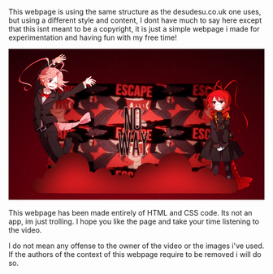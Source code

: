 This webpage is using the same structure as the desudesu.co.uk one uses, but using a different style and content, I dont have much to say here except that this isnt meant to be a copyright, it is just a simple webpage i made for experimentation and having fun with my free time!

<img src="images/display.jpg"/>

This webpage has been made entirely of HTML and CSS code. Its not an app, im just trolling.
I hope you like the page and take your time listening to the video.

I do not mean any offense to the owner of the video or the images i've used. If the authors of the context of this webpage require to be removed i will do so.
